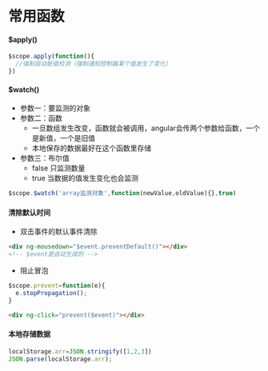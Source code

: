 # 常用函数
#### $apply()
```javascript
$scope.apply(function(){
  //强制启动脏值检测（强制通知控制器某个值发生了变化）
})
```

#### $watch()
- 参数一：要监测的对象
- 参数二：函数
  - 一旦数组发生改变，函数就会被调用，angular会传两个参数给函数，一个是新值，一个是旧值
  - 本地保存的数据最好在这个函数里存储
- 参数三：布尔值
  - false  只监测数量
  - true  当数据的值发生变化也会监测
```javascript
$scope.$watch('array监测对象',function(newValue,oldValue){},true)
```

#### 清除默认时间
- 双击事件的默认事件清除
```html
<div ng-mousedown="$event.preventDefault()"></div>
<!-- $event是自动生成的 -->
```

- 阻止冒泡
```javascript
$scope.prevent=function(e){
  e.stopPropagation();
}
```
```html
<div ng-click="prevent($event)"></div>
```

#### 本地存储数据
```javascript
localStorage.arr=JSON.stringify([1,2,3])
JSON.parse(localStorage.arr);
```
